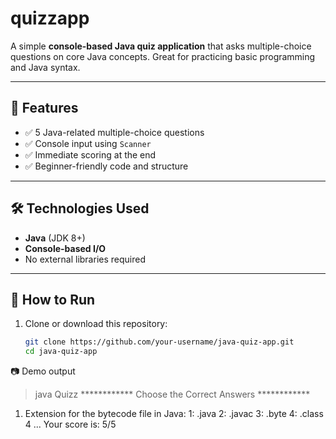 # quizzapp

A simple **console-based Java quiz application** that asks multiple-choice questions on core Java concepts. Great for practicing basic programming and Java syntax.

---

## 📌 Features

- ✅ 5 Java-related multiple-choice questions
- ✅ Console input using `Scanner`
- ✅ Immediate scoring at the end
- ✅ Beginner-friendly code and structure

---

## 🛠️ Technologies Used

- **Java** (JDK 8+)
- **Console-based I/O**
- No external libraries required

---

## 🚀 How to Run

1. Clone or download this repository:
   ```bash
   git clone https://github.com/your-username/java-quiz-app.git
   cd java-quiz-app
📷 Demo output 

> java Quizz
************ Choose the Correct Answers ************
1) Extension for the bytecode file in Java:
1: .java
2: .javac
3: .byte
4: .class
4
...
Your score is: 5/5
